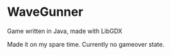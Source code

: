 # WaveGunner
Game written in Java, made with LibGDX

Made it on my spare time. Currently no gameover state.

